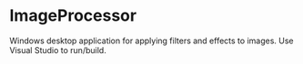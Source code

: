 # ImageProcessor
Windows desktop application for applying filters and effects to images.
Use Visual Studio to run/build.
